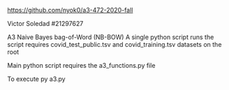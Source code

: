 https://github.com/nyok0/a3-472-2020-fall

Victor Soledad
#21297627

A3
Naive Bayes bag-of-Word (NB-BOW)
A single python script runs the script
requires covid_test_public.tsv and covid_training.tsv datasets on the root

Main python script requires the a3_functions.py file

To execute
py a3.py